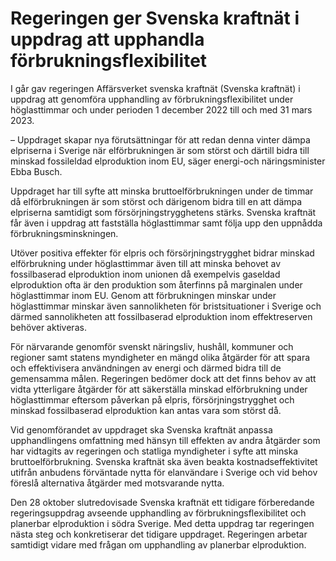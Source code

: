 # Regeringen ger Svenska kraftnät i uppdrag att upphandla förbrukningsflexibilitet

I går gav regeringen Affärsverket svenska kraftnät (Svenska kraftnät) i uppdrag att genomföra upphandling av förbrukningsflexibilitet under höglasttimmar och under perioden 1 december 2022 till och med 31 mars 2023.

– Uppdraget skapar nya förutsättningar för att redan denna vinter dämpa elpriserna i Sverige när elförbrukningen är som störst och därtill bidra till minskad fossileldad elproduktion inom EU, säger energi-och näringsminister Ebba Busch.

Uppdraget har till syfte att minska bruttoelförbrukningen under de timmar då elförbrukningen är som störst och därigenom bidra till en att dämpa elpriserna samtidigt som försörjningstrygghetens stärks. Svenska kraftnät får även i uppdrag att fastställa höglasttimmar samt följa upp den uppnådda förbrukningsminskningen.

Utöver positiva effekter för elpris och försörjningstrygghet bidrar minskad elförbrukning under höglasttimmar även till att minska behovet av fossilbaserad elproduktion inom unionen då exempelvis gaseldad elproduktion ofta är den produktion som återfinns på marginalen under höglasttimmar inom EU. Genom att förbrukningen minskar under höglasttimmar minskar även sannolikheten för bristsituationer i Sverige och därmed sannolikheten att fossilbaserad elproduktion inom effektreserven behöver aktiveras.

För närvarande genomför svenskt näringsliv, hushåll, kommuner och regioner samt statens myndigheter en mängd olika åtgärder för att spara och effektivisera användningen av energi och därmed bidra till de gemensamma målen. Regeringen bedömer dock att det finns behov av att vidta ytterligare åtgärder för att säkerställa minskad elförbrukning under höglasttimmar eftersom påverkan på elpris, försörjningstrygghet och minskad fossilbaserad elproduktion kan antas vara som störst då.

Vid genomförandet av uppdraget ska Svenska kraftnät anpassa upphandlingens omfattning med hänsyn till effekten av andra åtgärder som har vidtagits av regeringen och statliga myndigheter i syfte att minska bruttoelförbrukning. Svenska kraftnät ska även beakta kostnadseffektivitet utifrån anbudens förväntade nytta för elanvändare i Sverige och vid behov föreslå alternativa åtgärder med motsvarande nytta.

Den 28 oktober slutredovisade Svenska kraftnät ett tidigare förberedande regeringsuppdrag avseende upphandling av förbrukningsflexibilitet och planerbar elproduktion i södra Sverige. Med detta uppdrag tar regeringen nästa steg och konkretiserar det tidigare uppdraget. Regeringen arbetar samtidigt vidare med frågan om upphandling av planerbar elproduktion.
